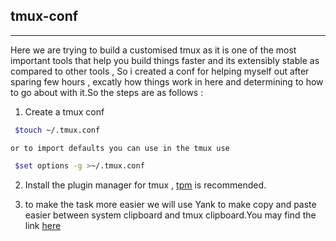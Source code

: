 ## tmux-conf
___
 
Here we are trying to build a customised tmux as it is one of the most important tools that help you build things faster and its extensibly stable as compared to other tools , So i created a conf for helping myself out after sparing few hours , excatly how things work in here and determining to how to go about with it.So the steps are as follows :

1. Create a tmux conf 
```bash
 $touch ~/.tmux.conf 
```

	or to import defaults you can use in the tmux use
	
```bash
 $set options -g >~/.tmux.conf
```
 

2. Install the plugin manager for tmux , <a href=https://github.com/tmux-plugins/tpm> tpm</a>  is recommended.

3. to make the task more easier we will use Yank to make copy and paste easier between system clipboard and tmux clipboard.You may find the link <a href=https://github.com/tmux-plugins/tmux-yank> here</a>

